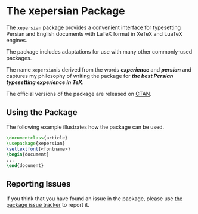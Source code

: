 # The xepersian Package
The `xepersian` package provides a convenient interface for typesetting 
Persian and English documents with LaTeX format in XeTeX and LuaTeX engines.

The package includes adaptations for use with many other commonly-used 
packages.

The name `xepersian`is derived from the words **_experience_** and **_persian_** and captures my philosophy of writing the package for **_the best Persian typesetting experience in TeX_**.

The official versions of the package are released on [CTAN](https://ctan.org/pkg/xepersian).

## Using the Package
The following example illustrates how the package can be used.
````tex
\documentclass{article}
\usepackage{xepersian}
\settextfont{<fontname>}
\begin{document}
...
\end{document}
````

## Reporting Issues
If you think that you have found an issue in the package, please use 
[the package issue tracker](https://github.com/xepersian/xepersian/issues) 
to report it.
